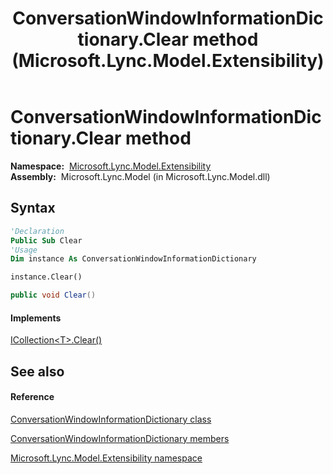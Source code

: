 ﻿---
title: ConversationWindowInformationDictionary.Clear method  (Microsoft.Lync.Model.Extensibility)
TOCTitle: 'Clear method '
ms:assetid: M:Microsoft.Lync.Model.Extensibility.ConversationWindowInformationDictionary.Clear_DI_3_UC_OCS14MrefLyncWPF
ms:mtpsurl: https://msdn.microsoft.com/en-us/library/microsoft.lync.model.extensibility.conversationwindowinformationdictionary.clear_di_3_uc_ocs14mreflyncwpf(v=office.15)
ms:contentKeyID: 48600888
ms.date: 07/28/2014
mtps_version: v=office.15
f1_keywords:
- Microsoft.Lync.Model.Extensibility.ConversationWindowInformationDictionary.Clear
dev_langs:
- CSharp
- JScript
- VB
- other
---

# ConversationWindowInformationDictionary.Clear method

**Namespace:**  [Microsoft.Lync.Model.Extensibility](microsoft-lync-model-extensibility-namespace_2.md)  
**Assembly:**  Microsoft.Lync.Model (in Microsoft.Lync.Model.dll)

## Syntax

``` vb
'Declaration
Public Sub Clear
'Usage
Dim instance As ConversationWindowInformationDictionary

instance.Clear()
```

``` csharp
public void Clear()
```

#### Implements

[ICollection\<T\>.Clear()](http://msdn2.microsoft.com/en-us/library/5axy4fbh)  

## See also

#### Reference

[ConversationWindowInformationDictionary class](conversationwindowinformationdictionary-class-microsoft-lync-model-extensibility_2.md)

[ConversationWindowInformationDictionary members](conversationwindowinformationdictionary-members-microsoft-lync-model-extensibility_2.md)

[Microsoft.Lync.Model.Extensibility namespace](microsoft-lync-model-extensibility-namespace_2.md)


